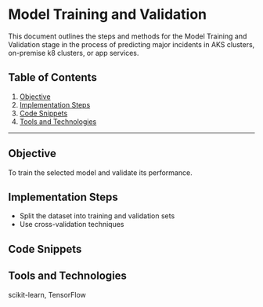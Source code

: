 
# Model Training and Validation

This document outlines the steps and methods for the Model Training and Validation stage in the process of predicting major incidents in AKS clusters, on-premise k8 clusters, or app services.

## Table of Contents

1. [Objective](#objective)
2. [Implementation Steps](#implementation-steps)
3. [Code Snippets](#code-snippets)
4. [Tools and Technologies](#tools-and-technologies)

---

## Objective

To train the selected model and validate its performance.

## Implementation Steps

- Split the dataset into training and validation sets
- Use cross-validation techniques

## Code Snippets



## Tools and Technologies

scikit-learn, TensorFlow

